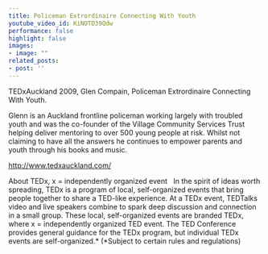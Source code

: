 ```yaml
---
title: Policeman Extrordinaire Connecting With Youth
youtube_video_id: KiNOTD39Qdw
performance: false
highlight: false
images: 
- image: ""
related_posts:
- post: ''
---
```


TEDxAuckland 2009, Glen Compain, Policeman Extrordinaire Connecting With Youth.

Glenn is an Auckland frontline policeman working largely with troubled youth and was the co-founder of the Village Community Services Trust helping deliver mentoring to over 500 young people at risk. Whilst not claiming to have all the
answers he continues to empower parents and youth through his books and music.

http://www.tedxauckland.com/

About TEDx, x = independently organized event   In the spirit of ideas worth spreading, TEDx is a program of local, self-organized events that bring people together to share a TED-like experience. At a TEDx event, TEDTalks video and live speakers combine to spark deep discussion and connection in a small group. These local, self-organized events are branded TEDx, where x = independently organized TED event. The TED Conference provides general guidance for the TEDx program, but individual TEDx events are self-organized.* (*Subject to certain rules and regulations)
